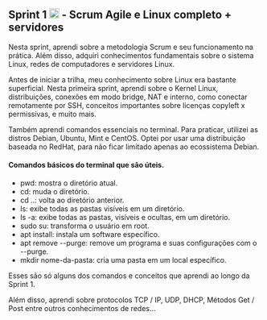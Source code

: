 ##   Sprint 1 <img src="https://logospng.org/download/uol/logo-uol-icon-256.png" width="20"/> - Scrum Agile e Linux completo + servidores 

<p>

 Nesta sprint, aprendi sobre a metodologia Scrum e seu funcionamento na prática. Além disso, adquiri conhecimentos fundamentais sobre o sistema Linux, redes de computadores e servidores Linux.
 
  Antes de iniciar a trilha, meu conhecimento sobre Linux era bastante superficial. Nesta primeira sprint, aprendi sobre o Kernel Linux, distribuições, conexões em modo bridge, NAT e interno, como conectar remotamente por SSH, conceitos importantes sobre licenças copyleft x permissivas, e muito mais.

 Também aprendi comandos essenciais no terminal. Para praticar, utilizei as distros Debian, Ubuntu, Mint e CentOS. Optei por usar uma distribuição baseada no RedHat, para não ficar limitado apenas ao ecossistema Debian.


 </p>

 #### Comandos básicos do terminal que são úteis.
- pwd: mostra o diretório atual.
- cd: muda o diretório.
- cd ..: volta ao diretório anterior.
- ls: exibe todas as pastas visíveis em um diretório.
- ls -a: exibe todas as pastas, visíveis e ocultas, em um diretório.
- sudo su: transforma o usuário em root.
- apt install: instala um software específico.
- apt remove --purge: remove um programa e suas configurações com o --purge.
- mkdir nome-da-pasta: cria uma pasta em um local específico.
  
Esses são só alguns dos comandos e conceitos que aprendi ao longo da Sprint 1.

Além disso, aprendi sobre protocolos TCP / IP, UDP, DHCP, Métodos Get / Post entre outros conhecimentos de redes...
